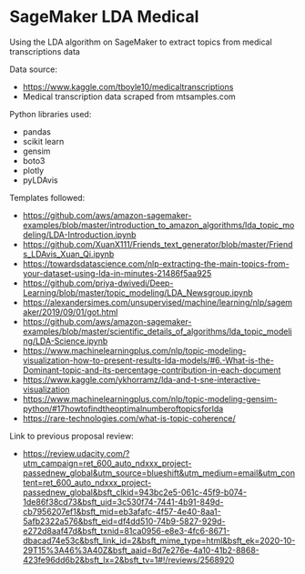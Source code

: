 # SageMaker LDA Medical
Using the LDA algorithm on SageMaker to extract topics from medical transcriptions data

Data source:
* https://www.kaggle.com/tboyle10/medicaltranscriptions
* Medical transcription data scraped from mtsamples.com

Python libraries used:
* pandas
* scikit learn
* gensim
* boto3
* plotly
* pyLDAvis


Templates followed:
* https://github.com/aws/amazon-sagemaker-examples/blob/master/introduction_to_amazon_algorithms/lda_topic_modeling/LDA-Introduction.ipynb
* https://github.com/XuanX111/Friends_text_generator/blob/master/Friends_LDAvis_Xuan_Qi.ipynb
* https://towardsdatascience.com/nlp-extracting-the-main-topics-from-your-dataset-using-lda-in-minutes-21486f5aa925
* https://github.com/priya-dwivedi/Deep-Learning/blob/master/topic_modeling/LDA_Newsgroup.ipynb
* https://alexandersimes.com/unsupervised/machine/learning/nlp/sagemaker/2019/09/01/got.html
* https://github.com/aws/amazon-sagemaker-examples/blob/master/scientific_details_of_algorithms/lda_topic_modeling/LDA-Science.ipynb
* https://www.machinelearningplus.com/nlp/topic-modeling-visualization-how-to-present-results-lda-models/#6.-What-is-the-Dominant-topic-and-its-percentage-contribution-in-each-document
* https://www.kaggle.com/ykhorramz/lda-and-t-sne-interactive-visualization
* https://www.machinelearningplus.com/nlp/topic-modeling-gensim-python/#17howtofindtheoptimalnumberoftopicsforlda
* https://rare-technologies.com/what-is-topic-coherence/


Link to previous proposal review:
* https://review.udacity.com/?utm_campaign=ret_600_auto_ndxxx_project-passednew_global&utm_source=blueshift&utm_medium=email&utm_content=ret_600_auto_ndxxx_project-passednew_global&bsft_clkid=943bc2e5-061c-45f9-b074-1de86f38cd73&bsft_uid=3c530f74-7441-4b91-849d-cb7956207ef1&bsft_mid=eb3afafc-4f57-4e40-8aa1-5afb2322a576&bsft_eid=df4dd510-74b9-5827-929d-e272d8aaf47d&bsft_txnid=81ca0956-e8e3-4fc6-8671-dbacad74e53c&bsft_link_id=2&bsft_mime_type=html&bsft_ek=2020-10-29T15%3A46%3A40Z&bsft_aaid=8d7e276e-4a10-41b2-8868-423fe96dd6b2&bsft_lx=2&bsft_tv=1#!/reviews/2568920
